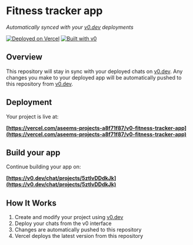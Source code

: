 # Fitness tracker app

*Automatically synced with your [v0.dev](https://v0.dev) deployments*

[![Deployed on Vercel](https://img.shields.io/badge/Deployed%20on-Vercel-black?style=for-the-badge&logo=vercel)](https://vercel.com/aseems-projects-a8f71f87/v0-fitness-tracker-app)
[![Built with v0](https://img.shields.io/badge/Built%20with-v0.dev-black?style=for-the-badge)](https://v0.dev/chat/projects/5ztlvDDdkJk)

## Overview

This repository will stay in sync with your deployed chats on [v0.dev](https://v0.dev).
Any changes you make to your deployed app will be automatically pushed to this repository from [v0.dev](https://v0.dev).

## Deployment

Your project is live at:

**[https://vercel.com/aseems-projects-a8f71f87/v0-fitness-tracker-app](https://vercel.com/aseems-projects-a8f71f87/v0-fitness-tracker-app)**

## Build your app

Continue building your app on:

**[https://v0.dev/chat/projects/5ztlvDDdkJk](https://v0.dev/chat/projects/5ztlvDDdkJk)**

## How It Works

1. Create and modify your project using [v0.dev](https://v0.dev)
2. Deploy your chats from the v0 interface
3. Changes are automatically pushed to this repository
4. Vercel deploys the latest version from this repository